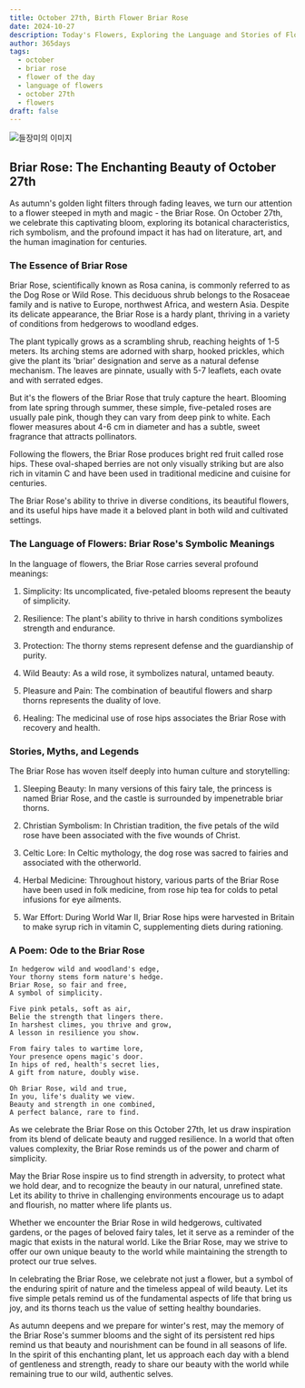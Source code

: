```yaml
---
title: October 27th, Birth Flower Briar Rose
date: 2024-10-27
description: Today's Flowers, Exploring the Language and Stories of Flowers Briar Rose
author: 365days
tags:
  - october
  - briar rose
  - flower of the day
  - language of flowers
  - october 27th
  - flowers
draft: false
---
```


![들장미의 이미지](https://cdn.pixabay.com/photo/2018/05/10/10/39/brambles-3387246_1280.jpg#center)

## Briar Rose: The Enchanting Beauty of October 27th

As autumn's golden light filters through fading leaves, we turn our attention to a flower steeped in myth and magic - the Briar Rose. On October 27th, we celebrate this captivating bloom, exploring its botanical characteristics, rich symbolism, and the profound impact it has had on literature, art, and the human imagination for centuries.

### The Essence of Briar Rose

Briar Rose, scientifically known as Rosa canina, is commonly referred to as the Dog Rose or Wild Rose. This deciduous shrub belongs to the Rosaceae family and is native to Europe, northwest Africa, and western Asia. Despite its delicate appearance, the Briar Rose is a hardy plant, thriving in a variety of conditions from hedgerows to woodland edges.

The plant typically grows as a scrambling shrub, reaching heights of 1-5 meters. Its arching stems are adorned with sharp, hooked prickles, which give the plant its 'briar' designation and serve as a natural defense mechanism. The leaves are pinnate, usually with 5-7 leaflets, each ovate and with serrated edges.

But it's the flowers of the Briar Rose that truly capture the heart. Blooming from late spring through summer, these simple, five-petaled roses are usually pale pink, though they can vary from deep pink to white. Each flower measures about 4-6 cm in diameter and has a subtle, sweet fragrance that attracts pollinators.

Following the flowers, the Briar Rose produces bright red fruit called rose hips. These oval-shaped berries are not only visually striking but are also rich in vitamin C and have been used in traditional medicine and cuisine for centuries.

The Briar Rose's ability to thrive in diverse conditions, its beautiful flowers, and its useful hips have made it a beloved plant in both wild and cultivated settings.

### The Language of Flowers: Briar Rose's Symbolic Meanings

In the language of flowers, the Briar Rose carries several profound meanings:

1. Simplicity: Its uncomplicated, five-petaled blooms represent the beauty of simplicity.

2. Resilience: The plant's ability to thrive in harsh conditions symbolizes strength and endurance.

3. Protection: The thorny stems represent defense and the guardianship of purity.

4. Wild Beauty: As a wild rose, it symbolizes natural, untamed beauty.

5. Pleasure and Pain: The combination of beautiful flowers and sharp thorns represents the duality of love.

6. Healing: The medicinal use of rose hips associates the Briar Rose with recovery and health.

### Stories, Myths, and Legends

The Briar Rose has woven itself deeply into human culture and storytelling:

1. Sleeping Beauty: In many versions of this fairy tale, the princess is named Briar Rose, and the castle is surrounded by impenetrable briar thorns.

2. Christian Symbolism: In Christian tradition, the five petals of the wild rose have been associated with the five wounds of Christ.

3. Celtic Lore: In Celtic mythology, the dog rose was sacred to fairies and associated with the otherworld.

4. Herbal Medicine: Throughout history, various parts of the Briar Rose have been used in folk medicine, from rose hip tea for colds to petal infusions for eye ailments.

5. War Effort: During World War II, Briar Rose hips were harvested in Britain to make syrup rich in vitamin C, supplementing diets during rationing.

### A Poem: Ode to the Briar Rose

	In hedgerow wild and woodland's edge,
	Your thorny stems form nature's hedge.
	Briar Rose, so fair and free,
	A symbol of simplicity.
	
	Five pink petals, soft as air,
	Belie the strength that lingers there.
	In harshest climes, you thrive and grow,
	A lesson in resilience you show.
	
	From fairy tales to wartime lore,
	Your presence opens magic's door.
	In hips of red, health's secret lies,
	A gift from nature, doubly wise.
	
	Oh Briar Rose, wild and true,
	In you, life's duality we view.
	Beauty and strength in one combined,
	A perfect balance, rare to find.

As we celebrate the Briar Rose on this October 27th, let us draw inspiration from its blend of delicate beauty and rugged resilience. In a world that often values complexity, the Briar Rose reminds us of the power and charm of simplicity.

May the Briar Rose inspire us to find strength in adversity, to protect what we hold dear, and to recognize the beauty in our natural, unrefined state. Let its ability to thrive in challenging environments encourage us to adapt and flourish, no matter where life plants us.

Whether we encounter the Briar Rose in wild hedgerows, cultivated gardens, or the pages of beloved fairy tales, let it serve as a reminder of the magic that exists in the natural world. Like the Briar Rose, may we strive to offer our own unique beauty to the world while maintaining the strength to protect our true selves.

In celebrating the Briar Rose, we celebrate not just a flower, but a symbol of the enduring spirit of nature and the timeless appeal of wild beauty. Let its five simple petals remind us of the fundamental aspects of life that bring us joy, and its thorns teach us the value of setting healthy boundaries.

As autumn deepens and we prepare for winter's rest, may the memory of the Briar Rose's summer blooms and the sight of its persistent red hips remind us that beauty and nourishment can be found in all seasons of life. In the spirit of this enchanting plant, let us approach each day with a blend of gentleness and strength, ready to share our beauty with the world while remaining true to our wild, authentic selves.